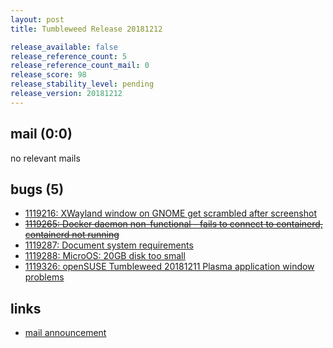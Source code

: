 ```yaml
---
layout: post
title: Tumbleweed Release 20181212

release_available: false
release_reference_count: 5
release_reference_count_mail: 0
release_score: 98
release_stability_level: pending
release_version: 20181212
---
```


## mail (0:0)

no relevant mails

## bugs (5)

<!--more-->

- [1119216: XWayland window on GNOME get scrambled after screenshot](https://bugzilla.opensuse.org/show_bug.cgi?id=1119216)
- ~~[1119265: Docker daemon non-functional - fails to connect to containerd, containerd not running](https://bugzilla.opensuse.org/show_bug.cgi?id=1119265)~~
- [1119287: Document system requirements](https://bugzilla.opensuse.org/show_bug.cgi?id=1119287)
- [1119288: MicroOS: 20GB disk too small](https://bugzilla.opensuse.org/show_bug.cgi?id=1119288)
- [1119326: openSUSE Tumbleweed 20181211 Plasma application window problems](https://bugzilla.opensuse.org/show_bug.cgi?id=1119326)



## links

- [mail announcement](https://lists.opensuse.org/opensuse-factory/2018-12/msg00086.html)
